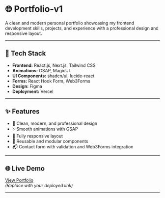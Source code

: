 # 🌐 Portfolio-v1

A clean and modern personal portfolio showcasing my frontend development skills, projects, and experience with a professional design and responsive layout.

---

## 🚀 Tech Stack

- **Frontend:** React.js, Next.js, Tailwind CSS  
- **Animations:** GSAP, MagicUI  
- **UI Components:** shadcn/ui, lucide-react  
- **Forms:** React Hook Form, Web3Forms  
- **Design:** Figma  
- **Deployment:** Vercel  

---

## ✨ Features

- 🎨 Clean, modern, and professional design  
- ⚡ Smooth animations with GSAP  
- 📱 Fully responsive layout  
- 🧩 Reusable and modular components  
- 📬 Contact form with validation and Web3Forms integration  

---

## 🌐 Live Demo

[View Portfolio](https://your-portfolio-link.vercel.app)  
*(Replace with your deployed link)*

---
